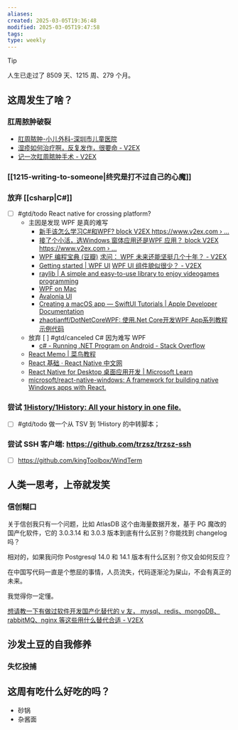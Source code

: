 ```yaml
---
aliases: 
created: 2025-03-05T19:36:48
modified: 2025-03-05T19:47:58
tags: 
type: weekly
---
```


> [!tip]
> 人生已走过了 8509 天、1215 周、279 个月。

## 这周发生了啥？

### 肛周脓肿破裂

- [肛周脓肿-小儿外科-深圳市儿童医院](http://www.szkid.com.cn/jkzs/xewk/content/post_639687.html)
- [湿疹如何治疗啊，反复发作，很要命 - V2EX](https://s.v2ex.com/t/1026646)
- [记一次肛周脓肿手术 - V2EX](https://cn.v2ex.com/t/1057326)

### [[1215-writing-to-someone|终究是打不过自己的心魔]]

### 放弃 [[csharp|C#]]

- [ ] #gtd/todo React native for crossing platform?
  - 主因是发现 WPF 是真的难写
    - [新手该怎么学习C#和WPF? block V2EX https://www.v2ex.com › ...](https://www.v2ex.com/t/601117)
    - [接了个小活，选Windows 窗体应用还是WPF 应用？ block V2EX https://www.v2ex.com › ...](https://www.v2ex.com/t/1043993)
    - [WPF 编程宝典 (豆瓣)](https://book.douban.com/subject/25785318/)
      [求问： WPF 未来还能坚挺几个十年？ - V2EX](https://www.v2ex.com/t/1086411)
    - [Getting started | WPF UI](https://wpfui.lepo.co/documentation/getting-started.html)
      [WPF UI 组件貌似很少？ - V2EX](https://www.v2ex.com/t/923747)
    - [raylib | A simple and easy-to-use library to enjoy videogames programming](https://www.raylib.com/)
    - [WPF on Mac](https://avaloniaui.net/blog/wpf-on-mac)
    - [Avalonia UI](https://avaloniaui.net/)
    - [Creating a macOS app — SwiftUI Tutorials | Apple Developer Documentation](https://developer.apple.com/tutorials/swiftui/creating-a-macos-app/)
    - [zhaotianff/DotNetCoreWPF: 使用.Net Core开发WPF App系列教程示例代码](https://github.com/zhaotianff/DotNetCoreWPF)
  - 放弃 [ ] #gtd/canceled C\# 因为难写 WPF
    - [c# - Running .NET Program on Android - Stack Overflow](https://stackoverflow.com/questions/14068566/running-net-program-on-android)
  - [React Memo | 菜鸟教程](https://www.runoob.com/react/react-memo.html)
  - [React 基础 · React Native 中文网](https://reactnative.cn/docs/intro-react)
  - [React Native for Desktop 桌面应用开发 | Microsoft Learn](https://learn.microsoft.com/zh-cn/windows/dev-environment/javascript/react-native-for-windows)
  - [microsoft/react-native-windows: A framework for building native Windows apps with React.](https://github.com/microsoft/react-native-windows)

### 尝试 [1History/1History: All your history in one file.](https://github.com/1History/1History)
- [ ] #gtd/todo 做一个从 TSV 到 1History 的中转脚本；

### 尝试 SSH 客户端: https://github.com/trzsz/trzsz-ssh

- [ ] https://github.com/kingToolbox/WindTerm

## 人类一思考，上帝就发笑

### 信创糊口

关于信创我只有一个问题，比如 AtlasDB 这个由海量数据开发，基于 PG 魔改的国产化软件，它的 3.0.3.14 和 3.0.3 版本到底有什么区别？你能找到 changelog 吗？

相对的，如果我问你 Postgresql 14.0 和 14.1 版本有什么区别？你又会如何反应？

在中国写代码一直是个憋屈的事情，人员流失，代码逐渐沦为屎山，不会有真正的未来。

我觉得你一定懂。

[想请教一下有做过软件开发国产化替代的 v 友， mysql、redis、mongoDB、rabbitMQ、nginx 等这些用什么替代合适 - V2EX](https://cn.v2ex.com/t/1030345)

## 沙发土豆的自我修养

### 失忆投捕

## 这周有吃什么好吃的吗？

  - 砂锅
  - 杂酱面
